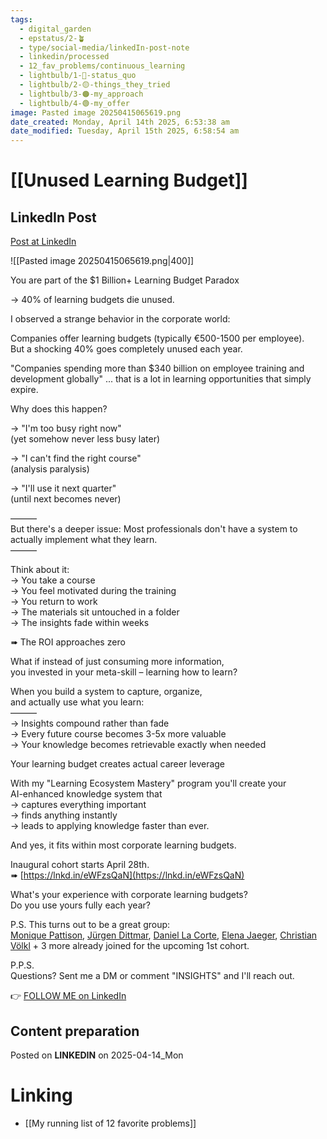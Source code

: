 ```yaml
---
tags:
  - digital_garden
  - epstatus/2-🪴
  - type/social-media/linkedIn-post-note
  - linkedin/processed
  - 12_fav_problems/continuous_learning
  - lightbulb/1-🔴-status_quo
  - lightbulb/2-🟡-things_they_tried
  - lightbulb/3-🟠-my_approach
  - lightbulb/4-🟢-my_offer
image: Pasted image 20250415065619.png
date_created: Monday, April 14th 2025, 6:53:38 am
date_modified: Tuesday, April 15th 2025, 6:58:54 am
---
```

# [[Unused Learning Budget]]
## LinkedIn Post
[Post at LinkedIn](https://www.linkedin.com/posts/sebastiankamilli_you-are-part-of-the-1-billion-learning-activity-7317426447877304321-Oh9i?utm_source=share&utm_medium=member_desktop&rcm=ACoAAA1M1pkBgWCYPhT45EpfLiHzViQqRWNCIv4)

![[Pasted image 20250415065619.png|400]]

  You are part of the $1 Billion+ Learning Budget Paradox  
  
→ 40% of learning budgets die unused.  
  
I observed a strange behavior in the corporate world:  
  
Companies offer learning budgets (typically €500-1500 per employee).  
But a shocking 40% goes completely unused each year.  
  
"Companies spending more than $340 billion on employee training and development globally" ... that is a lot in learning opportunities that simply expire.  
  
Why does this happen?  
  
→ "I'm too busy right now"  
(yet somehow never less busy later)  
  
→ "I can't find the right course"  
(analysis paralysis)  
  
→ "I'll use it next quarter"  
(until next becomes never)  
  
———  
But there's a deeper issue: Most professionals don't have a system to actually implement what they learn.  
———  
  
Think about it:  
→ You take a course  
→ You feel motivated during the training  
→ You return to work  
→ The materials sit untouched in a folder  
→ The insights fade within weeks  
  
➠ The ROI approaches zero  
  
What if instead of just consuming more information,  
you invested in your meta-skill – learning how to learn?  
  
When you build a system to capture, organize,  
and actually use what you learn:  
———  
→ Insights compound rather than fade  
→ Every future course becomes 3-5x more valuable  
→ Your knowledge becomes retrievable exactly when needed  
  
Your learning budget creates actual career leverage  
  
With my "Learning Ecosystem Mastery" program you'll create your  
AI-enhanced knowledge system that  
→ captures everything important  
→ finds anything instantly  
→ leads to applying knowledge faster than ever.  
  
And yes, it fits within most corporate learning budgets.  
  
Inaugural cohort starts April 28th.  
➠ [https://lnkd.in/eWFzsQaN](https://lnkd.in/eWFzsQaN)  
  
What's your experience with corporate learning budgets?  
Do you use yours fully each year?  
  
P.S. This turns out to be a great group:  
[Monique Pattison](https://www.linkedin.com/in/moniquepattison/), [Jürgen Dittmar](https://www.linkedin.com/in/juergendittmar/), [Daniel La Corte](https://www.linkedin.com/in/daniellacorte/), [Elena Jaeger](https://www.linkedin.com/in/elena-jaeger/), [Christian Völkl](https://www.linkedin.com/in/christian-voelkl-hbd/) + 3 more already joined for the upcoming 1st cohort.  
  
P.P.S.  
Questions? Sent me a DM or comment "INSIGHTS" and I'll reach out.

👉 [FOLLOW ME on LinkedIn](https://www.linkedin.com/comm/mynetwork/discovery-see-all?usecase=PEOPLE_FOLLOWS&followMember=sebastiankamilli)

## Content preparation

Posted on **LINKEDIN** on 2025-04-14_Mon
# Linking
+ [[My running list of 12 favorite problems]]